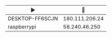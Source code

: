 |:arrow_forward:|:house_with_garden:|
|---------------|-------------------|
|DESKTOP-FF6SCJN|180.111.206.24     |
|raspberrypi    |58.240.46.250      |
